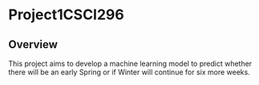 # Project1CSCI296

## Overview
This project aims to develop a machine learning model to predict whether there will be an early Spring or if Winter will continue for six more weeks.

